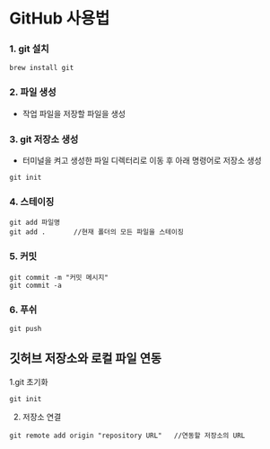 # GitHub 사용법

### 1. git 설치

```
brew install git
```

### 2. 파일 생성

- 작업 파일을 저장할 파일을 생성

### 3. git 저장소 생성

- 터미널을 켜고 생성한 파일 디렉터리로 이동 후 아래 명령어로 저장소 생성

```
git init
```

### 4. 스테이징

```
git add 파일명
git add .       //현재 폴더의 모든 파일을 스테이징
```

### 5. 커밋

```
git commit -m "커밋 메시지"
git commit -a
```

### 6. 푸쉬

```
git push
```

## 깃허브 저장소와 로컬 파일 연동

1.git 초기화

```
git init
```

2. 저장소 연결

```
git remote add origin "repository URL"   //연동할 저장소의 URL
```
